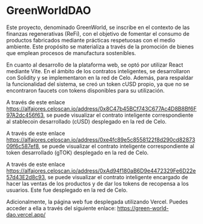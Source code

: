 # GreenWorldDAO

Este proyecto, denominado GreenWorld, se inscribe en el contexto de las finanzas regenerativas (ReFi), con el objetivo de fomentar el consumo de productos fabricados mediante prácticas respetuosas con el medio ambiente. Este propósito se materializa a través de la promoción de bienes que emplean procesos de manufactura sostenibles.

En cuanto al desarrollo de la plataforma web, se optó por utilizar React mediante Vite. En el ámbito de los contratos inteligentes, se desarrollaron con Solidity y se implementaron en la red de Celo. Además, para respaldar la funcionalidad del sistema, se creó un token cUSD propio, ya que no se encontraron faucets con tokens disponibles para su utilización.

A través de este enlace https://alfajores.celoscan.io/address/0x8C47b45BCf743C677Ac4D8B8Bf6F97A2dc456f63, se puede visualizar el contrato inteligente correspondiente al stablecoin desarrollado (cUSD) desplegado en la red de Celo.


A través de este enlace https://alfajores.celoscan.io/address/0xe4fc89e5c8558122f8d290cd8287309f6c587ef8, se puede visualizar el contrato inteligente correspondiente al token desarrollado (gTOK) desplegado en la red de Celo.

A través de este enlace https://alfajores.celoscan.io/address/0xAd94f180aB6D9e4472329Fe6D22e57d43E2d8c93, se puede visualizar el contrato inteligente encargado de hacer las ventas de los productos y de dar los tokens de recopensa a los usuarios. Este fue desplegado en la red de Celo.


Adicionalmente, la página web fue desplegada utilizando Vercel. Puedes acceder a ella a través del siguiente enlace: https://green-world-dao.vercel.app/